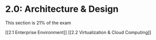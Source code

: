 # 2.0: Architecture & Design
This section is 21% of the exam

[[2.1 Enterprise Environment]]
[[2.2 Virtualization & Cloud Computing]]
